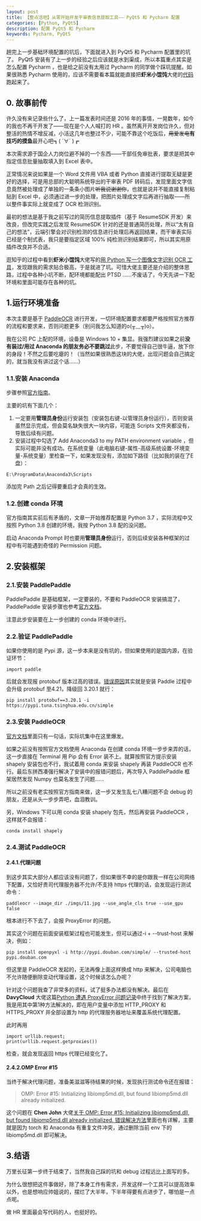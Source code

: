 ```yaml
---
layout: post
title: 【整点活吧】从零开始开发干审表信息提取工具—— PyQt5 和 Pycharm 配置
categories: [Python, PyQt5]
description: 配置 PyQt5 和 Pycharm
keywords: Pycharm, PyQt5
---
```


趟完上一步基础环境配置的坑后，下面就进入到 PyQt5 和 Pycharm 配置里的坑了。 PyQt5 安装有了上一步的经验之后应该就是水到渠成，所以本篇重点其实是怎么配置 Pycharm ，也是给之前没有太用过 Pycharm 的同学做个踩坑提醒。如果很熟悉 Pycharm 使用的，应该不需要看本篇就能直接把**虾米小馄饨**大佬的[代码](https://gitee.com/signal926/ocr-gui-demo)跑起来了。

## 0. 故事前传

许久没有来记录些什么了，上一篇发表时间还是 2016 年的事情，一晃数年，如今的我也不再干开发了——现在是个人人喊打的 HR 。虽然离开开发岗位许久，但对整活的热情不增反减，小活这几年也整过不少，可能不靠这个吃饭后，~~用爱发电~~**有技巧的摸鱼**最开心吧┓( ´∀` )┏

本次需求源于国企人力岗位避不掉的一个东西——干部任免审批表，要求是把其中指定信息批量抽取填入到 Excel 表中。

正常情况来说如果是一个 Word 文件用 VBA 或者 Python 直接进行提取无疑是更好的选择，可是用总部的大聪明系统导出的干审表 PDF 转码后，发现里面文字信息竟然被处理成了单独的一条条小图片~~听我说谢谢你~~，也就是说并不能直接复制粘贴到 Excel 中，必须通过进一步的处理，把图片处理成文字后再进行抽取——所以整件事实际上就变成了 OCR 检测识别。

最初的想法是基于我之前写过的简历信息提取插件（基于 ResumeSDK 开发）来改良，但改完实践之后发现 ResumeSDK 针对的还是普通简历处理，所以“太有自己的想法”，云端引擎会对识别检测的信息进行处理后再返回结果，而干审表实际已经是个制式表，我只是要指定区域 100% 纯检测识别结果即可，所以其实用原插件改良并不合适。

逛知乎的过程中看到**虾米小馄饨**大佬写的[用 Python 写一个图像文字识别 OCR 工具](https://blog.csdn.net/Bit_Coders/article/details/121561632)，发现跟我的需求贴合极高，于是就进了坑。可惜大佬主要还是介绍的整体思路，过程中各种小坑不断，配环境都能配出 PTSD ……不废话了，今天先讲一下配环境和里面可能存在各种的坑。


## 1.运行环境准备

本次主要是基于 [PaddleOCR](https://github.com/PaddlePaddle/PaddleOCR) 进行开发，一切环境配置要求都要严格按照官方推荐的流程和要求来，否则问题更多（别问我怎么知道的o(╥﹏╥)o）。

我在公司 PC 上配的环境，设备是 Windows 10 + 集显。我强烈建议如果之前**没有装过/用过 Anaconda 的朋友务必不要跳过**此步，不要觉得自己很牛逼，放下你的身段！不然之后要吃瘪的！（当然如果很熟悉这块的大佬，出现问题会自己搞定的，就当我没有讲过这个话……）

### 1.1.安装 Anaconda

步骤参照[官方指南](https://github.com/PaddlePaddle/PaddleOCR/blob/release/2.5/doc/doc_ch/environment.md)。

主要的坑有下面几个：

1. 一定要用**管理员身份**运行安装包（安装包右键-以管理员身份运行），否则安装虽然显示完成，但会莫名缺失很大一块内容，可能连 Scripts 文件夹都没有，导致后续有问题。
2. 安装过程中勾选了 Add Anaconda3 to my PATH environment variable ，但实际可能并没有成功。在系统变量（此电脑右键-属性-高级系统设置-环境变量-系统变量）里检查一下，如果发现没有，添加如下路径（比如我的装在了E盘）：
```
E:\ProgramData\Anaconda3\Scripts
```
添加完 Path 之后记得要重启才会真的生效。

### 1.2.创建 conda 环境

官方指南其实前后有矛盾的，文章一开始推荐配置是 Python 3.7 ，实际流程中又按照 Python 3.8 创建的环境，我按 Python 3.8 配的没问题。

启动 Anaconda Prompt 时也要用**管理员身份**运行，否则后续安装各种框架的过程中有可能遇到奇怪的 Permission 问题。

## 2.安装框架

### 2.1.安装 PaddlePaddle

PaddlePaddle 是基础框架，一定要装的，不要和 PaddleOCR 安装搞混了， PaddlePaddle 安装步骤也参考[官方文档](https://www.paddlepaddle.org.cn/install/quick?docurl=/documentation/docs/zh/install/pip/windows-pip.html)。

注意此步安装要在上一步创建的 conda 环境中进行。

### 2.2.验证 PaddlePaddle

如果你使用的是 Pypi 源，这一步本来是没有坑的，但如果使用的是国内源，在验证环节：
```
import paddle
```
后就会发现报 protobuf 版本过高的错误。[错误原因](https://github.com/PaddlePaddle/Paddle/issues/43052)其实就是安装 Paddle 过程中会升级 protobuf 至4.21，降级回 3.20.1 就行：

```
pip install protobuf==3.20.1 -i https://pypi.tuna.tsinghua.edu.cn/simple
```

### 2.3.安装 PaddleOCR

[官方文档](https://github.com/PaddlePaddle/PaddleOCR/blob/release/2.5/doc/doc_ch/quickstart.md)里面只有一句话，实际坑集中在这里爆发。

如果之前没有按照官方文档使用 Anaconda 在创建 conda 环境一步步来弄的话，这一步直接在 Terminal 用 Pip 会有 Error 装不上。就算按照官方提示安装 shapely 安装包也不行，我试着用 conda 来安装 shapely 再装 PaddleOCR 也不行。最后东拼西凑强行解决了安装中的报错问题后，再次导入 PaddlePaddle 框架居然发现 Numpy 也莫名发生了问题……

所以之前没有老实按照官方指南来做，这一步又发生乱七八糟问题不会 debug 的朋友，还是从头一步步弄吧，血泪教训。

另，Windows 下可以用 conda 安装 shapely 包先，然后再安装 PaddleOCR ，这样就不会报错：

```
conda install shapely
```

### 2.4.测试 PaddleOCR

#### 2.4.1.代理问题

到这步其实大部分人都应该没有问题了，但如果很不幸的是你跟我一样在公司网络下配置，又恰好贵司代理服务器不允许/不支持 https 代理的话，会发现运行测试命令：
```
paddleocr --image_dir ./imgs/11.jpg --use_angle_cls true --use_gpu false
```
根本进行不下去了，会报 ProxyError 的问题。

其实这个问题在前面安装框架过程也可能发生，但可以通过-i + --trust-host 来解决，例如：
```
pip install openpyxl -i http://pypi.douban.com/simple/ --trusted-host pypi.douban.com
```

但这里是 PaddleOCR 发起的，无法再像上面这样换成 http 来解决，公司电脑也不允许随便删除变动代理设置，这个时候该怎么办呢？

针对这个问题我查了非常多的资料，试了挺多办法都没有解决。最后在 **DavyCloud** 大佬这篇[Python 遭遇 ProxyError 问题记录](https://zhuanlan.zhihu.com/p/350015032)中终于找到了解决方案，我是用其中第1种方法解决的，即在用户变量中添加 HTTP_PROXY 和 HTTPS_PROXY 并全部设置为 http 的代理服务器地址来覆盖系统代理配置。

此时再用
```
import urllib.request;
print(urllib.request.getproxies())
```
检查，就会发现返回 https 代理已经变化了。

#### 2.4.2.OMP Error #15

当终于解决代理问题，准备美滋滋等待结果的时候，发现执行测试命令还在报错：

> OMP: Error #15: Initializing libiomp5md.dll, but found libiomp5md.dll already initialized.

这个问题在 **Chen John** 大佬[关于 OMP: Error #15: Initializing libiomp5md.dll, but found libiomp5md.dll already initialized. 错误解决方法](https://zhuanlan.zhihu.com/p/371649016)里面也有详解，主要就是因为 torch 和 Anaconda 有重复文件冲突，通过删除当前 env 下的 libiomp5md.dll 即可解决。

## 3.结语

万里长征第一步终于结束了，当然我自己踩的坑和 debug 过程远比上面写的多。

为什么很想把这件事做好，除了本身工作有需求，开发这样一个工具可以提高效率以外，也是想响应帅姐说的，摆烂了大半年，下半年得要有点进步了，哪怕是一点点呢。

做 HR 里面最会写代码的人，也挺好的。